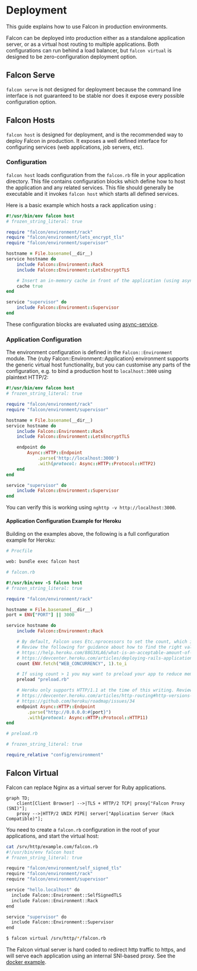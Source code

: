 # Deployment

This guide explains how to use Falcon in production environments.

Falcon can be deployed into production either as a standalone application server, or as a virtual host routing to multiple applications. Both configurations can run behind a load balancer, but `falcon virtual` is designed to be zero-configuration deployment option.

## Falcon Serve

`falcon serve` is not designed for deployment because the command line interface is not guaranteed to be stable nor does it expose every possible configuration option.

## Falcon Hosts

`falcon host` is designed for deployment, and is the recommended way to deploy Falcon in production. It exposes a well defined interface for configuring services (web applications, job servers, etc).

### Configuration

`falcon host` loads configuration from the `falcon.rb` file in your application directory. This file contains configuration blocks which define how to host the application and any related services. This file should generally be executable and it invokes `falcon host` which starts all defined services.

Here is a basic example which hosts a rack application using :

~~~ ruby
#!/usr/bin/env falcon host
# frozen_string_literal: true

require "falcon/environment/rack"
require "falcon/environment/lets_encrypt_tls"
require "falcon/environment/supervisor"

hostname = File.basename(__dir__)
service hostname do
	include Falcon::Environment::Rack
	include Falcon::Environment::LetsEncryptTLS

	# Insert an in-memory cache in front of the application (using async-http-cache).
	cache true
end

service "supervisor" do
	include Falcon::Environment::Supervisor
end
~~~

These configuration blocks are evaluated using [async-service](https://github.com/socketry/async-service).

### Application Configuration

The environment configuration is defined in the `Falcon::Environment` module. The {ruby Falcon::Environment::Application} environment supports the generic virtual host functionality, but you can customise any parts of the configuration, e.g. to bind a production host to `localhost:3000` using plaintext HTTP/2:

~~~ ruby
#!/usr/bin/env falcon host
# frozen_string_literal: true

require "falcon/environment/rack"
require "falcon/environment/supervisor"

hostname = File.basename(__dir__)
service hostname do
	include Falcon::Environment::Rack
	include Falcon::Environment::LetsEncryptTLS

	endpoint do
		Async::HTTP::Endpoint
			.parse('http://localhost:3000')
			.with(protocol: Async::HTTP::Protocol::HTTP2)
	end
end

service "supervisor" do
	include Falcon::Environment::Supervisor
end
~~~

You can verify this is working using `nghttp -v http://localhost:3000`.

#### Application Configuration Example for Heroku

Building on the examples above, the following is a full configuration example for Heroku:

~~~ bash
# Procfile

web: bundle exec falcon host
~~~

~~~ ruby
# falcon.rb

#!/usr/bin/env -S falcon host
# frozen_string_literal: true

require "falcon/environment/rack"

hostname = File.basename(__dir__)
port = ENV["PORT"] || 3000

service hostname do
	include Falcon::Environment::Rack

	# By default, Falcon uses Etc.nprocessors to set the count, which is likely incorrect on shared hosts like Heroku.
	# Review the following for guidance about how to find the right value for your app:
	# https://help.heroku.com/88G3XLA6/what-is-an-acceptable-amount-of-dyno-load
	# https://devcenter.heroku.com/articles/deploying-rails-applications-with-the-puma-web-server#workers
	count ENV.fetch("WEB_CONCURRENCY", 1).to_i

	# If using count > 1 you may want to preload your app to reduce memory usage and increase performance:
	preload "preload.rb"

	# Heroku only supports HTTP/1.1 at the time of this writing. Review the following for possible updates in the future:
	# https://devcenter.heroku.com/articles/http-routing#http-versions-supported
	# https://github.com/heroku/roadmap/issues/34
	endpoint Async::HTTP::Endpoint
		.parse("http://0.0.0.0:#{port}")
		.with(protocol: Async::HTTP::Protocol::HTTP11)
end
~~~

~~~ ruby
# preload.rb

# frozen_string_literal: true

require_relative "config/environment"
~~~

## Falcon Virtual

Falcon can replace Nginx as a virtual server for Ruby applications.

~~~ mermaid
graph TD;
	client[Client Browser] -->|TLS + HTTP/2 TCP| proxy["Falcon Proxy (SNI)"];
	proxy -->|HTTP/2 UNIX PIPE| server["Application Server (Rack Compatible)"];
~~~

You need to create a `falcon.rb` configuration in the root of your applications, and start the virtual host:

~~~ bash
cat /srv/http/example.com/falcon.rb
#!/usr/bin/env falcon host
# frozen_string_literal: true

require "falcon/environment/self_signed_tls"
require "falcon/environment/rack"
require "falcon/environment/supervisor"

service "hello.localhost" do
  include Falcon::Environment::SelfSignedTLS
  include Falcon::Environment::Rack
end

service "supervisor" do
  include Falcon::Environment::Supervisor
end

$ falcon virtual /srv/http/*/falcon.rb
~~~

The Falcon virtual server is hard coded to redirect http traffic to https, and will serve each application using an internal SNI-based proxy.
See the [docker example](https://github.com/socketry/falcon-virtual-docker-example).
